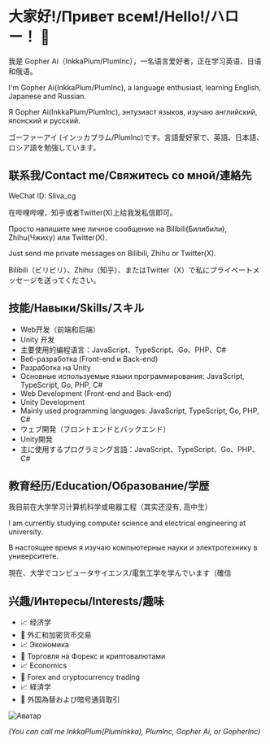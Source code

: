 # 大家好!/Привет всем!/Hello!/ハロー！ 👋

我是 Gopher Ai（InkkaPlum/PlumInc），一名语言爱好者，正在学习英语、日语和俄语。

I'm Gopher Ai(InkkaPlum/PlumInc), a language enthusiast, learning English, Japanese and Russian.

Я Gopher Ai(InkkaPlum/PlumInc), энтузиаст языков, изучаю английский, японский и русский.

ゴーファーアイ (インッカプラム/PlumInc)です。言語愛好家で、英語、日本語、ロシア語を勉強しています。

## 联系我/Contact me/Свяжитесь со мной/連絡先

WeChat ID: Sliva_cg

在哔哩哔哩，知乎或者Twitter(X)上给我发私信即可。

Просто напишите мне личное сообщение на Bilibili(Билибили), Zhihu(Чжиху) или Twitter(X).

Just send me private messages on Bilibili, Zhihu or Twitter(X).

Bilibili（ビリビリ）、Zhihu（知乎）、またはTwitter（X）で私にプライベートメッセージを送ってください。


## 技能/Навыки/Skills/スキル

- Web开发（前端和后端）
- Unity 开发
- 主要使用的编程语言：JavaScript、TypeScript、Go、PHP、C#
- Веб-разработка (Front-end и Back-end)
- Разработка на Unity
- Основные используемые языки программирования: JavaScript, TypeScript, Go, PHP, C#
- Web Development (Front-end and Back-end)
- Unity Development
- Mainly used programming languages: JavaScript, TypeScript, Go, PHP, C#
- ウェブ開発（フロントエンドとバックエンド）
- Unity開発
- 主に使用するプログラミング言語：JavaScript、TypeScript、Go、PHP、C#

## 教育经历/Education/Образование/学歴

我目前在大学学习计算机科学或电器工程（其实还没有, 高中生）

I am currently studying computer science and electrical engineering at university.

В настоящее время я изучаю компьютерные науки и электротехнику в университете.

現在、大学でコンピュータサイエンス/電気工学を学んでいます（確信


## 兴趣/Интересы/Interests/趣味

- 📈 经济学
- 💱 外汇和加密货币交易
- 📈 Экономика
- 💱 Торговля на Форекс и криптовалютами
- 📈 Economics
- 💱 Forex and cryptocurrency trading
- 📈 経済学
- 💱 外国為替および暗号通貨取引

![Аватар](https://avatars.githubusercontent.com/u/101497329?v=4)

*(You can call me InkkaPlum(Pluminkka), Plumlnc, Gopher Ai, or Gopherlnc)*


